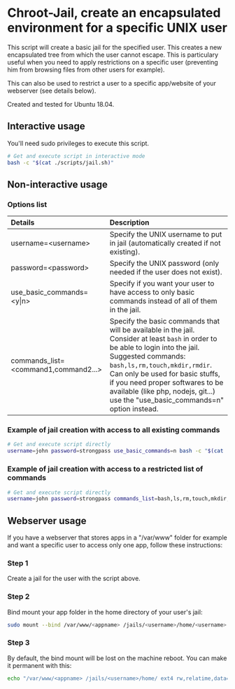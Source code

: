 # Chroot-Jail, create an encapsulated environment for a specific UNIX user

This script will create a basic jail for the specified user.
This creates a new encapsulated tree from which the user cannot
escape. This is particulary useful when you need to apply
restrictions on a specific user (preventing him from browsing
files from other users for example).

This can also be used to restrict a user to a specific
app/website of your webserver (see details below).

Created and tested for Ubuntu 18.04.

## Interactive usage

You'll need sudo privileges to execute this script.

```bash
# Get and execute script in interactive mode
bash -c "$(cat ./scripts/jail.sh)"
```

## Non-interactive usage

### Options list

<!-- markdownlint-disable MD013 -->
| Details           |  Description        |
|:------------------|:--------------------|
| username=\<username\>             | Specify the UNIX username to put in jail (automatically created if not existing). |
| password=\<password\>             | Specify the UNIX password (only needed if the user does not exist). |
| use_basic_commands=\<y\|n\>       | Specify if you want your user to have access to only basic commands instead of all of them in the jail. |
| commands_list=\<command1,command2...\> | Specify the basic commands that will be available in the jail. Consider at least `bash` in order to be able to login into the jail. Suggested commands: `bash,ls,rm,touch,mkdir,rmdir`. Can only be used for basic stuffs, if you need proper softwares to be available (like php, nodejs, git...) use the "use_basic_commands=n" option instead. |
<!-- markdownlint-enable MD013 -->

### Example of jail creation with access to all existing commands

```bash
# Get and execute script directly
username=john password=strongpass use_basic_commands=n bash -c "$(cat ./scripts/jail.sh)"
```

### Example of jail creation with access to a restricted list of commands

<!-- markdownlint-disable MD013 -->
```bash
# Get and execute script directly
username=john password=strongpass commands_list=bash,ls,rm,touch,mkdir,rmdir bash -c "$(cat ./scripts/jail.sh)"
```
<!-- markdownlint-enable MD013 -->

## Webserver usage

If you have a webserver that stores apps in a "/var/www"
folder for example and want a specific user to access
only one app, follow these instructions:

### Step 1

Create a jail for the user with the script above.

### Step 2

Bind mount your app folder in the home directory of your user's jail:

```bash
sudo mount --bind /var/www/<appname> /jails/<username>/home/<username>
```

### Step 3

By default, the bind mount will be lost on the machine reboot.
You can make it permanent with this:

<!-- markdownlint-disable MD013 -->
```bash
echo "/var/www/<appname> /jails/<username>/home/ ext4 rw,relatime,data=ordered 0 0" | sudo tee -a /etc/fstab
```
<!-- markdownlint-enable MD013 -->
